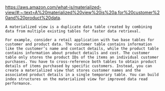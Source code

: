 https://aws.amazon.com/what-is/materialized-view/#:~:text=A%20materialized%20view%20is%20a,for%20customer%20and%20product%20data.

	A materialized view is a duplicate data table created by combining data from multiple existing tables for faster data retrieval. 
	
	For example, consider a retail application with two base tables for customer and product data. The customer table contains information like the customer’s name and contact details, while the product table contains information about product details and cost. The customer table only stores the product IDs of the items an individual customer purchases. You have to cross-reference both tables to obtain product details of items purchased by specific customers. Instead, you can create a materialized view that stores customer names and the associated product details in a single temporary table. You can build index structures on the materialized view for improved data read performance.